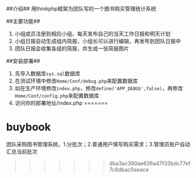 ##介绍##
用thinkphp框架为团队写的一个图书购买管理统计系统

##主要功能##
1. 小组成员注册到相应小组，每天发布自己的当天工作日报和明天计划
2. 小组日报自动生成组内简报，小组长可以进行编辑，再发布到团队日报中
3. 团队日报会收集各组的简报，并生成一张简报图片

##安装部署##
1. 先导入数据库`sys.sql`数据库
2. 在测试环境中修改`Home/Conf/debug.php`来配置数据库
3. 如在生产环境修改`index.php`，修改`define('APP_DEBUG',false)`，再修改`Home/Conf/config.php`来配置数据库
4. 访问你的部署地址/index.php
=======
# buybook
团队采购图书管理系统，1.分批次；2.普通用户填写购买需求；3.管理员账户自动汇总当前批次
>>>>>>> dba3ac390ae636a47f33bdc77ef7c8dbac0eeace
